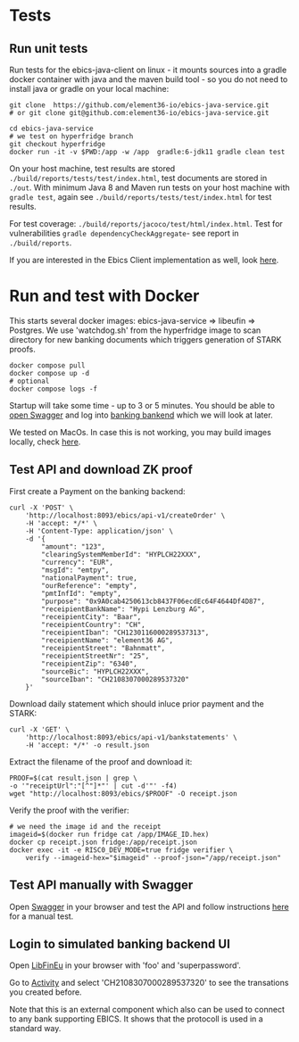 # Tests


## Run unit tests 


Run tests for the ebics-java-client on linux - it mounts sources into a gradle docker container with java and the maven build tool - so you do not need to install java or gradle on your local machine:

    git clone  https://github.com/element36-io/ebics-java-service.git
    # or git clone git@github.com:element36-io/ebics-java-service.git

    cd ebics-java-service
    # we test on hyperfridge branch
    git checkout hyperfridge
    docker run -it -v $PWD:/app -w /app  gradle:6-jdk11 gradle clean test


On your host machine, test results are stored `./build/reports/tests/test/index.html`, test documents are stored in `./out`. With minimum Java 8 and Maven run tests on your host machine with `gradle test`, again see `./build/reports/tests/test/index.html` for test results.

For test coverage: `./build/reports/jacoco/test/html/index.html`.
Test for vulnerabilities `gradle dependencyCheckAggregate`- see report in `./build/reports`.

If you are interested in the Ebics Client implementation as well, look [here](https://github.com/element36-io/ebics-java-client/blob/master/README.md).


# Run and test with Docker 

This starts several docker images: ebics-java-service  => libeufin => Postgres. We use 'watchdog.sh' from the hyperfridge image to scan directory for new banking documents which triggers generation of STARK proofs.  

    
    docker compose pull
    docker compose up -d
    # optional
    docker compose logs -f

Startup will take some time - up to 3 or 5 minutes. 
You should be able to [open Swagger](http://localhost:8093/ebics/swagger-ui/?url=/ebics/v2/api-docs/) and log into [banking bankend](manual/manual.md) which we will look at later.

We tested on MacOs. In case this is not working, you may build images locally, check [here](docker-build.md ). 

## Test API and download ZK proof

First create a Payment on the banking backend:  

    curl -X 'POST' \
        'http://localhost:8093/ebics/api-v1/createOrder' \
        -H 'accept: */*' \
        -H 'Content-Type: application/json' \
        -d '{
            "amount": "123",
            "clearingSystemMemberId": "HYPLCH22XXX",
            "currency": "EUR",
            "msgId": "emtpy",
            "nationalPayment": true,
            "ourReference": "empty",
            "pmtInfId": "empty",
            "purpose": "0x9A0cab4250613cb8437F06ecdEc64F4644Df4D87",
            "receipientBankName": "Hypi Lenzburg AG",
            "receipientCity": "Baar",
            "receipientCountry": "CH",
            "receipientIban": "CH1230116000289537313",
            "receipientName": "element36 AG",
            "receipientStreet": "Bahnmatt",
            "receipientStreetNr": "25",
            "receipientZip": "6340",
            "sourceBic": "HYPLCH22XXX",
            "sourceIban": "CH2108307000289537320"
        }'

Download daily statement which should inluce prior payment and the STARK: 

    curl -X 'GET' \
        'http://localhost:8093/ebics/api-v1/bankstatements' \
        -H 'accept: */*' -o result.json

Extract the filename of the proof and download it: 

    PROOF=$(cat result.json | grep \
    -o '"receiptUrl":"[^"]*"' | cut -d'"' -f4)
    wget "http://localhost:8093/ebics/$PROOF" -O receipt.json

Verify the proof with the verifier: 

    # we need the image id and the receipt
    imageid=$(docker run fridge cat /app/IMAGE_ID.hex)
    docker cp receipt.json fridge:/app/receipt.json 
    docker exec -it -e RISC0_DEV_MODE=true fridge verifier \
        verify --imageid-hex="$imageid" --proof-json="/app/receipt.json"


## Test API manually with Swagger

Open [Swagger](http://localhost:8093/ebics/swagger-ui/?url=/ebics/v2/api-docs/) in your
browser and test the API and follow instructions [here](manual/manual.md) for a manual test.


## Login to simulated banking backend UI

Open [LibFinEu](http://localhost:3000) in your
browser with 'foo' and 'superpassword'. 

Go to [Activity](http://localhost:3000/activity) and select 'CH2108307000289537320' to see the transations you created before. 

Note that this is an external component which also can be used to connect to any bank supporting EBICS. It shows that the protocoll is used in a standard way. 
